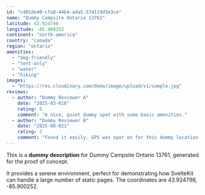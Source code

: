 ```yaml
---
id: "c401de40-cfa8-44b4-ada5-57d119d3e3ce"
name: "Dummy Campsite Ontario 13761"
latitude: 43.924796
longitude: -85.900252
continent: "north-america"
country: "canada"
region: "ontario"
amenities:
  - "dog-friendly"
  - "tent-only"
  - "water"
  - "hiking"
images:
  - "https://res.cloudinary.com/demo/image/upload/v1/sample.jpg"
reviews:
  - author: "Dummy Reviewer A"
    date: "2025-03-010"
    rating: 5
    comment: "A nice, quiet dummy spot with some basic amenities."
  - author: "Dummy Reviewer B"
    date: "2025-08-021"
    rating: 2
    comment: "Found it easily. GPS was spot on for this dummy location."
---
```


This is a **dummy description** for Dummy Campsite Ontario 13761, generated for the proof of concept.

It provides a serene environment, perfect for demonstrating how SvelteKit can handle a large number of static pages. The coordinates are 43.924796, -85.900252.
